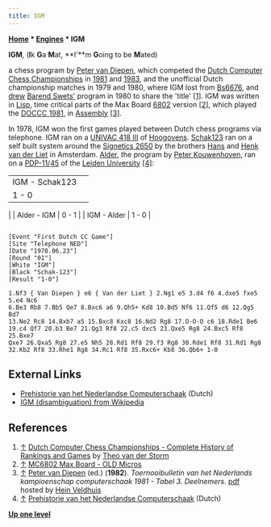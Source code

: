 ```yaml
---
title: IGM
---
```

**[Home](Home "Home") \* [Engines](Engines "Engines") \* IGM**


**IGM**, (**I**k **G**a **M**at, **I'**m **G**oing to be **M**ated)  

a chess program by [Peter van Diepen](Peter_van_Diepen "Peter van Diepen"), which competed the [Dutch Computer Chess Championships](Dutch_Open_Computer_Chess_Championship "Dutch Open Computer Chess Championship") in [1981](DOCCC_1981 "DOCCC 1981") and [1983](DOCCC_1983 "DOCCC 1983"), and the unofficial Dutch championship matches in 1979 and 1980, where IGM lost from [Bs6676](Bs6676 "Bs6676"), and [drew](Bs6676#DUTCH1980 "Bs6676") [Barend Swets'](Barend_Swets "Barend Swets") program in 1980 to share the 'title' <a id="cite-note-1" href="#cite-ref-1">[1]</a>. IGM was written in [Lisp](index.php?title=Lisp&action=edit&redlink=1 "Lisp (page does not exist)"), time critical parts of the Max Board [6802](6800 "6800") version <a id="cite-note-2" href="#cite-ref-2">[2]</a>, which played the [DOCCC 1981](DOCCC_1981 "DOCCC 1981"), in [Assembly](Assembly "Assembly") <a id="cite-note-3" href="#cite-ref-3">[3]</a>.






In 1978, IGM won the first games played between Dutch chess programs via telephone. IGM ran on a [UNIVAC 418 III](UNIVAC_418 "UNIVAC 418") of [Hoogovens](https://en.wikipedia.org/wiki/Koninklijke_Hoogovens). [Schak123](Schak-H "Schak-H") ran on a self built system around the [Signetics 2650](https://en.wikipedia.org/wiki/Signetics_2650) by the brothers [Hans](index.php?title=Hans_van_der_Liet&action=edit&redlink=1 "Hans van der Liet (page does not exist)") and [Henk van der Liet](index.php?title=Henk_van_der_Liet&action=edit&redlink=1 "Henk van der Liet (page does not exist)") in Amsterdam. [Alder](Alder "Alder"), the program by [Peter Kouwenhoven](Peter_Kouwenhoven "Peter Kouwenhoven"), ran on a [PDP-11/45](PDP-11 "PDP-11") of the [Leiden University](Leiden_University "Leiden University") <a id="cite-note-4" href="#cite-ref-4">[4]</a>:





|  |  |
| --- | --- |
|  IGM - Schak123
 |  1 - 0
 |
|  Alder - IGM
 |  0 - 1
 |
|  IGM - Alder
 |  1 - 0
 |



```

[Event "First Dutch CC Game"]
[Site "Telephone NED"]
[Date "1978.06.23"]
[Round "01"]
[White "IGM"]
[Black "Schak-123"]
[Result "1-0"]

1.Nf3 { Van Diepen } e6 { Van der Liet } 2.Ng1 e5 3.d4 f6 4.dxe5 fxe5 5.e4 Nc6
6.Be3 Rb8 7.Bb5 Qe7 8.Bxc6 a6 9.Qh5+ Kd8 10.Bd5 Nf6 11.Qf5 d6 12.Qg5 Bd7
13.Ne2 Rc8 14.Bxb7 a5 15.Bxc8 Kxc8 16.Nd2 Rg8 17.O-O-O c6 18.Rde1 Be6
19.c4 Qf7 20.b3 Be7 21.Qg3 Rf8 22.c5 dxc5 23.Qxe5 Rg8 24.Bxc5 Rf8 25.Bxe7
Qxe7 26.Qxa5 Rg8 27.e5 Nh5 28.Rd1 Rf8 29.f3 Rg8 30.Rde1 Rf8 31.Rd1 Rg8
32.Kb2 Rf8 33.Rhe1 Rg8 34.Rc1 Rf8 35.Rxc6+ Kb8 36.Qb6+ 1-0 

```

## External Links


* [Prehistorie van het Nederlandse Computerschaak](http://old.csvn.nl/pre_hist.html) (Dutch)
* [IGM (disambiguation) from Wikipedia](https://en.wikipedia.org/wiki/IGM)


## References


1. <a id="cite-ref-1" href="#cite-note-1">↑</a> [Dutch Computer Chess Championships - Complete History of Rankings and Games](http://old.csvn.nl/dcc_hist.html) by [Theo van der Storm](Theo_van_der_Storm "Theo van der Storm")
2. <a id="cite-ref-2" href="#cite-note-2">↑</a> [MC6802 Max Board - OLD Micros](https://sites.google.com/site/gogleoops/6802-max-board)
3. <a id="cite-ref-3" href="#cite-note-3">↑</a> [Peter van Diepen](Peter_van_Diepen "Peter van Diepen") (ed.) (**1982**). *Toernooibulletin van het Nederlands kampioenschap computerschaak 1981 - Tabel 3. Deelnemers*. [pdf](http://www.schaakcomputers.nl/hein_veldhuis/database/files/03-1982,%20toernooibulletin%20van%20het%20Nederlands%20kampioenschap%20computerschaak%201981.pdf) hosted by [Hein Veldhuis](Hein_Veldhuis "Hein Veldhuis")
4. <a id="cite-ref-4" href="#cite-note-4">↑</a> [Prehistorie van het Nederlandse Computerschaak](http://old.csvn.nl/pre_hist.html) (Dutch)

**[Up one level](Engines "Engines")**







 
